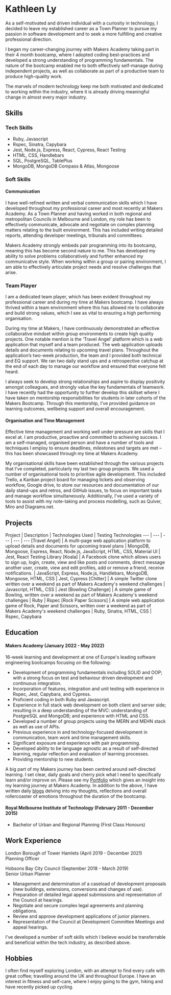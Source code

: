 # Kathleen Ly

As a self-motivated and driven individual with a curiosity in technology, I decided to leave my established career as a Town Planner to pursue my passion in software development and to seek a more fulfilling and creative professional direction. 

I began my career-changing journey with Makers Academy taking part in their 4 month bootcamp, where I adopted coding best-practices and developed a strong understanding of programming fundamentals. The nature of the bootcamp enabled me to both effectively self-manage during independent projects, as well as collaborate as part of a productive team to produce high-quality work.

The marvels of modern technology keep me both motivated and dedicated to working within the industry, where it is already driving meaningful change in almost every major industry.

## Skills

### Tech Skills

- Ruby, Javascript
- Rspec, Sinatra, Capybara
- Jest, Node.js, Express, React, Cypress, React Testing
- HTML, CSS, Handlebars
- SQL, PostgreSQL, TablePlus
- MongoDB, MongoDB Compass & Atlas, Mongoose

### Soft Skills

#### Communication
I have well-refined written and verbal communication skills which I have developed throughout my professional career and most recently at Makers Academy. As a Town Planner and having worked in both regional and metropolitan Councils in Melbourne and London, my role has been to effectively communicate, advocate and negotiate on complex planning matters relating to the built environment. This has included writing detailed reports, attending developer meetings, tribunals and committees. 

Makers Academy strongly embeds pair programming into its bootcamp, meaning this has become second nature to me. This has developed my ability to solve problems collaboratively and further enhanced my communicative style. When working within a group or pairing environment, I am able to effectively articulate project needs and resolve challenges that arise.

### Team Player
I am a dedicated team player, which has been evident throughout my professional career and during my time at Makers bootcamp. I have always thrived within a team environment where this has allowed me to collaborate and build strong values, which I see as vital to ensuring a high performing organisation. 

During my time at Makers, I have continuously demonstrated an effective collaborative mindset within group environments to create high quality projects. One notable mention is the ‘Travel Angel’ platform which is a web application that myself and a team produced. The web application uploads details and documents relating to upcoming travel plans. Throughout the application’s two-week production, the team and I provided both technical and EQ support. We ran two daily stand ups and a retrospective catchup at the end of each day to manage our workflow and ensured that everyone felt heard. 

I always seek to develop strong relationships and aspire to display positivity amongst colleagues, and strongly value the key fundamentals of teamwork. I have recently had the opportunity to further develop this skillset where I have taken on mentorship responsibilities for students in later cohorts of the Makers Bootcamp. Through this mentorship, I've provided guidance on learning outcomes, wellbeing support and overall encouragement.

#### Organisation and Time Management
Effective time management and working well under pressure are skills that I excel at. I am productive, proactive and committed to achieving success. I am a self-managed, organised person and have a number of tools and techniques I employ to ensure deadlines, milestones and targets are met – this has been showcased through my time at Makers Academy. 

My organisational skills have been established through the various projects that I’ve completed, particularly my last two group projects. We used a number of organisational tools to prioritise agile development. This included Trello, a Kanban project board for managing tickets and observing workflow, Google drive, to store our resources and documentation of our daily stand-ups and retros, and GitHub issues, to focus on important tasks and manage workflow simultaneously. Additionally, I've used a variety of tools to assist with my note-taking and process modelling, such as Quiver, Miro and Diagrams.net.

## Projects

Project | Description | Technologies Used | Testing Technologies
--- | --- | --- | --- | ---
[Travel Angel] | A multi-page web application platform to upload details and documents for upcoming travel plans | MongoDB, Mongoose, Express, React, Node.js, JavaScript, HTML, CSS, Material UI | Jest, React Testing Library
[Koala] | A Facebook clone which allows users to sign up, login, create, view and like posts and comments, direct message another user, create, view and edit profiles, add or remove a friend, receive notifications. | JavaScript, Express, Node.js, Handlebars, MongoDB, Mongoose, HTML, CSS | Jest, Cypress
[Chitter] | A simple Twitter clone written over a weekend as part of Makers Academy's weekend challenges | Javascript, HTML, CSS | Jest
[Bowling Challenge] | A simple game of Bowling, written over a weekend as part of Makers Academy's weekend challenges | Ruby | Rspec
[Rock Paper Scissors] | A simple web application game of Rock, Paper and Scissors, written over a weekend as part of Makers Academy's weekend challenges | Ruby, Sinatra, HTML, CSS | Rspec, Capybara

## Education

#### Makers Academy (January 2022 - May 2022)
16-week learning and development at one of Europe's leading software engineering bootcamps focusing on the following:
- Development of programming fundamentals including SOLID and OOP; with a strong focus on test and behaviour driven development and continuous integration.
- Incorporation of features, integration and unit testing with experience in Rspec, Jest, Capybara, and Cypress.
- Proficient coding in both Ruby and Javascript.
- Experience in full stack web development on both client and server side; resulting in a deep understanding of the MVC: understanding of PostgreSQL and MongoDB; and experience with HTML and CSS.
- Developed a number of group projects using the MERN and MEHN stack as well as use of APIs. 
- Previous experience in and technology-focused development in communication, team work and time management skills.
- Significant exposure and experience with pair programming.
- Developed ability to be language agnostic as a result of self-directed learning, regular reflection and evaluation of learning processes.
- Providing mentorship to new students.

A big part of my Makers journey has been centred around self-directed learning. I set clear, daily goals and cherry pick what I need to specifically learn and/or improve on. Please see my [Portfolio](https://github.com/heykathl/Portfolio) which gives an insight into my learning journey at Makers Academy. 
In addition to the above, I have written daily [blogs](link) delving into my thoughts, reflections and overall rollercoaster of emotions throughout the duration of the bootcamp.

#### Royal Melbourne Institute of Technology (February 2011 - December 2015)

- Bachelor of Urban and Regional Planning (First Class Honours)

## Work Experience

London Borough of Tower Hamlets (April 2019 - December 2021)  
Planning Officer

Hobsons Bay City Council (September 2018 - March 2019)  
Senior Urban Planner

- Management and determination of a caseload of development proposals (new buildings, extensions, conversions and changes of use).
- Preparation of detailed legal appeal submissions and representation of the Council at hearings.
- Negotiate and secure complex legal agreements and planning obligations.
- Review and approve development applications of junior planners.
- Representation of the Council at Development Committee Meetings and appeal hearings. 

I've developed a number of soft skills which I believe would be transferrable and beneficial within the tech industry, as described above. 

## Hobbies

I often find myself exploring London, with an attempt to find every cafe with great coffee; travelling around the UK and throughout Europe. 
I have an interest in fitness and self-care, where I enjoy going to the gym, hiking and have recently picked up cycling.